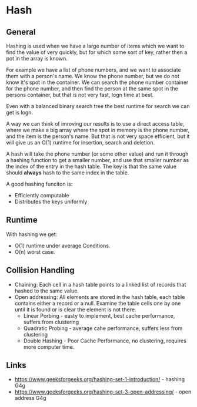 # Hash
## General
Hashing is used when we have a large number of items which we want to find the value of very quickly,
but for which some sort of key, rather then a pot in the array is known.

For example we have a list of phone numbers, and we want to associate them with a person's name. We
know the phone number, but we do not know it's spot in the container.  We can search the phone number
container for the phone number, and then find the person at the same spot in the persons container,
but that is not very fast, logn time at best.

Even with a balanced binary search tree the best runtime for search we can get is logn.

A way we can think of imroving our results is to use a direct access table, where we make a big 
array where the spot in memory is the phone number, and the item is the person's name. But that is 
not very space efficient, but it will give us an O(1) runtime for insertion, search and deletion.

A hash will take the phone number (or some other value) and run it through a hashing function to get
a smaller number, and use that smaller number as the index of the entry in the hash table.  The key
is that the same value should **always** hash to the same index in the table.

A good hashing funciton is:
* Efficiently computable
* Distributes the keys uniformly

## Runtime
With hashing we get:
* O(1) runtime under average Conditions.
* O(n) worst case.

## Collision Handling
* Chaining: Each cell in a hash table points to a linked list of records that hashed to the same value.
* Open addressing: All elements are stored in the hash table, each table contains either a record
  or a null. Examine the table cells one by one until it is found or is clear the element is not there.
  * Linear Porbing - easty to implement, best cache performance, suffers from clustering
  * Quadratic Probing - average cahe performance, suffers less from clustering
  * Double Hashing - Poor Cache Performance, no clustering, requires more computer time.

## Links
* https://www.geeksforgeeks.org/hashing-set-1-introduction/ - hashing G4g
* https://www.geeksforgeeks.org/hashing-set-3-open-addressing/ - open address G4g

